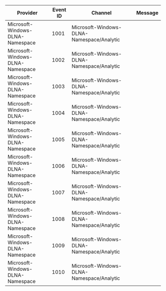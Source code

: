 Provider                          |  Event ID  |  Channel                                    |  Message
----------------------------------|------------|---------------------------------------------|---------
Microsoft-Windows-DLNA-Namespace  |  1001      |  Microsoft-Windows-DLNA-Namespace/Analytic  |
Microsoft-Windows-DLNA-Namespace  |  1002      |  Microsoft-Windows-DLNA-Namespace/Analytic  |
Microsoft-Windows-DLNA-Namespace  |  1003      |  Microsoft-Windows-DLNA-Namespace/Analytic  |
Microsoft-Windows-DLNA-Namespace  |  1004      |  Microsoft-Windows-DLNA-Namespace/Analytic  |
Microsoft-Windows-DLNA-Namespace  |  1005      |  Microsoft-Windows-DLNA-Namespace/Analytic  |
Microsoft-Windows-DLNA-Namespace  |  1006      |  Microsoft-Windows-DLNA-Namespace/Analytic  |
Microsoft-Windows-DLNA-Namespace  |  1007      |  Microsoft-Windows-DLNA-Namespace/Analytic  |
Microsoft-Windows-DLNA-Namespace  |  1008      |  Microsoft-Windows-DLNA-Namespace/Analytic  |
Microsoft-Windows-DLNA-Namespace  |  1009      |  Microsoft-Windows-DLNA-Namespace/Analytic  |
Microsoft-Windows-DLNA-Namespace  |  1010      |  Microsoft-Windows-DLNA-Namespace/Analytic  |